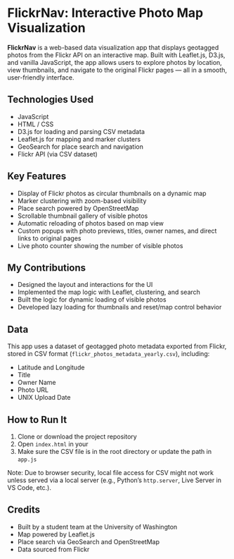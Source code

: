 # FlickrNav: Interactive Photo Map Visualization

**FlickrNav** is a web-based data visualization app that displays geotagged photos from the Flickr API on an interactive map. Built with Leaflet.js, D3.js, and vanilla JavaScript, the app allows users to explore photos by location, view thumbnails, and navigate to the original Flickr pages — all in a smooth, user-friendly interface.

## Technologies Used

- JavaScript
- HTML / CSS
- D3.js for loading and parsing CSV metadata
- Leaflet.js for mapping and marker clusters
- GeoSearch for place search and navigation
- Flickr API (via CSV dataset)

## Key Features

- Display of Flickr photos as circular thumbnails on a dynamic map
- Marker clustering with zoom-based visibility
- Place search powered by OpenStreetMap
- Scrollable thumbnail gallery of visible photos
- Automatic reloading of photos based on map view
- Custom popups with photo previews, titles, owner names, and direct links to original pages
- Live photo counter showing the number of visible photos

## My Contributions

- Designed the layout and interactions for the UI
- Implemented the map logic with Leaflet, clustering, and search
- Built the logic for dynamic loading of visible photos
- Developed lazy loading for thumbnails and reset/map control behavior

## Data

This app uses a dataset of geotagged photo metadata exported from Flickr, stored in CSV format (`flickr_photos_metadata_yearly.csv`), including:
- Latitude and Longitude
- Title
- Owner Name
- Photo URL
- UNIX Upload Date

## How to Run It

1. Clone or download the project repository
2. Open `index.html` in your
3. Make sure the CSV file is in the root directory or update the path in `app.js`

Note: Due to browser security, local file access for CSV might not work unless served via a local server (e.g., Python’s `http.server`, Live Server in VS Code, etc.).

## Credits

- Built by a student team at the University of Washington
- Map powered by Leaflet.js
- Place search via GeoSearch and OpenStreetMap
- Data sourced from Flickr

